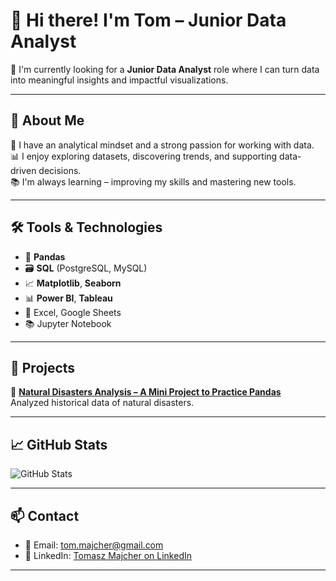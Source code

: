 # 👋 Hi there! I'm Tom – Junior Data Analyst

🎯 I'm currently looking for a **Junior Data Analyst** role where I can turn data into meaningful insights and impactful visualizations.

---

## 🧠 About Me

🔎 I have an analytical mindset and a strong passion for working with data.  
📊 I enjoy exploring datasets, discovering trends, and supporting data-driven decisions.  
📚 I'm always learning – improving my skills and mastering new tools.

---

## 🛠️ Tools & Technologies

- 🐼 **Pandas**
- 🗃️ **SQL** (PostgreSQL, MySQL)
- 📈 **Matplotlib**, **Seaborn**
- 📊 **Power BI**, **Tableau**
- 📄 Excel, Google Sheets
- 📚 Jupyter Notebook

---

## 📂 Projects

🔹 **[Natural Disasters Analysis – A Mini Project to Practice Pandas](https://github.com/TomaszMajcher/data_analysis_training_with_kaggle_data)**  
Analyzed historical data of natural disasters. 

---

## 📈 GitHub Stats

![GitHub Stats](https://github-readme-stats.vercel.app/api?username=TomaszMajcher&show_icons=true&theme=tokyonight)

---

## 📫 Contact

- 📧 Email: tom.majcher@gmail.com  
- 💼 LinkedIn: [Tomasz Majcher on LinkedIn](https://www.linkedin.com/in/tomasz-majcher-049288153/)

---
